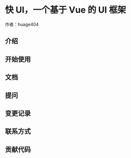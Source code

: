 # 快 UI，一个基于 Vue 的 UI 框架

作者：huage404


## 介绍


## 开始使用


## 文档


## 提问


## 变更记录


## 联系方式


## 贡献代码

